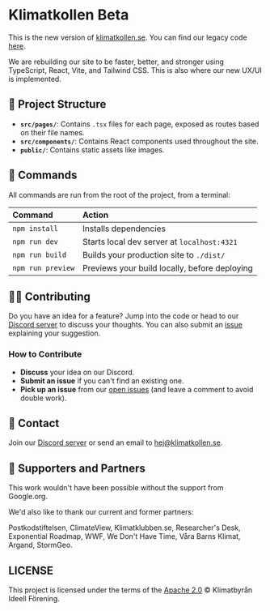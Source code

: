 # Klimatkollen Beta

This is the new version of [klimatkollen.se](https://klimatkollen.se). You can find our legacy code [here](https://github.com/Klimatbyran/klimatkollen).

We are rebuilding our site to be faster, better, and stronger using TypeScript, React, Vite, and Tailwind CSS. This is also where our new UX/UI is implemented.

## 🚀 Project Structure

- **`src/pages/`**: Contains `.tsx` files for each page, exposed as routes based on their file names.
- **`src/components/`**: Contains React components used throughout the site.
- **`public/`**: Contains static assets like images.

## 🧞 Commands

All commands are run from the root of the project, from a terminal:

| Command           | Action                                        |
| :---------------- | :-------------------------------------------- |
| `npm install`     | Installs dependencies                         |
| `npm run dev`     | Starts local dev server at `localhost:4321`   |
| `npm run build`   | Builds your production site to `./dist/`      |
| `npm run preview` | Previews your build locally, before deploying |

## 👩‍💻 Contributing

Do you have an idea for a feature? Jump into the code or head to our [Discord server](https://discord.gg/N5P64QPQ6v) to discuss your thoughts. You can also submit an [issue](https://github.com/Klimatbyran/beta/issues) explaining your suggestion.

### How to Contribute

- **Discuss** your idea on our Discord.
- **Submit an issue** if you can't find an existing one.
- **Pick up an issue** from our [open issues](https://github.com/Klimatbyran/beta/issues) (and leave a comment to avoid double work).

## 📠 Contact

Join our [Discord server](https://discord.gg/N5P64QPQ6v) or send an email to [hej@klimatkollen.se](mailto:hej@klimatkollen.se).

## 🫶 Supporters and Partners

This work wouldn't have been possible without the support from Google.org.

We'd also like to thank our current and former partners:

Postkodstiftelsen, ClimateView, Klimatklubben.se, Researcher's Desk, Exponential Roadmap, WWF, We Don't Have Time, Våra Barns Klimat, Argand, StormGeo.

## LICENSE

This project is licensed under the terms of the [Apache 2.0](LICENSE) © Klimatbyrån Ideell Förening.
